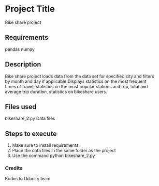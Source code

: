 # Project Title
Bike share project

## Requirements 
pandas
numpy

## Description
Bike share project loads data from the data set for specified city and filters by month and day if applicable.Displays statistics on the most frequent times of travel,  statistics on the most popular stations and trip, total and average trip duration, statistics on bikeshare users.

## Files used
bikeshare_2.py
Data files

## Steps to execute
1. Make sure to install requirements
2. Place the data files in the same folder as the project
3. Use the command python bikeshare_2.py

### Credits
Kudos to Udacity team

